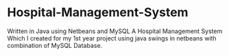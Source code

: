 # Hospital-Management-System
Written in Java using Netbeans and MySQL
A Hospital Management System Which I created for my 1st year project using java swings in netbeans with combination of MySQL Database.
